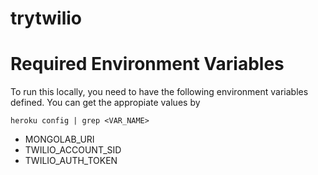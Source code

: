 trytwilio
=========

Required Environment Variables
==============================

To run this locally, you need to have the following environment variables
defined. You can get the appropiate values by

    heroku config | grep <VAR_NAME>

- MONGOLAB_URI
- TWILIO_ACCOUNT_SID
- TWILIO_AUTH_TOKEN

